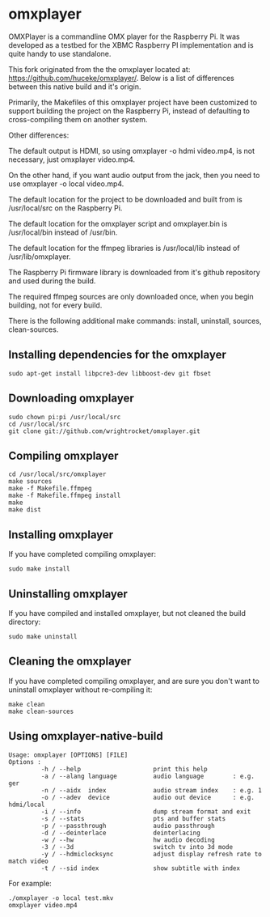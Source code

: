 omxplayer
=========

OMXPlayer is a commandline OMX player for the Raspberry Pi. It was developed as
a testbed for the XBMC Raspberry PI implementation and is quite handy to use
standalone. 

This fork originated from the the omxplayer located at: 
https://github.com/huceke/omxplayer/. Below is a list of differences between this native build and it's origin. 

Primarily, the Makefiles of this omxplayer project have been
customized to support building the project on the Raspberry Pi, 
instead of defaulting to cross-compiling them on another system.

Other differences:

The default output is HDMI, so using omxplayer -o hdmi video.mp4, is not necessary, just omxplayer video.mp4. 

On the other hand, if you want audio output from the jack, then you need to use omxplayer -o local video.mp4.

The default location for the project to be downloaded and built from is /usr/local/src on the Raspberry Pi.

The default location for the omxplayer script and omxplayer.bin is /usr/local/bin instead of /usr/bin.

The default location for the ffmpeg libraries is /usr/local/lib instead of /usr/lib/omxplayer.

The Raspberry Pi firmware library is downloaded from it's github repository and used during the build.

The required ffmpeg sources are only downloaded once, when you begin building, not for every build.

There is the following additional make commands: install, uninstall, sources, clean-sources.


Installing dependencies for the omxplayer
------------------------------------------------------
    sudo apt-get install libpcre3-dev libboost-dev git fbset

Downloading omxplayer
----------------------------------
    sudo chown pi:pi /usr/local/src
    cd /usr/local/src
    git clone git://github.com/wrightrocket/omxplayer.git

Compiling omxplayer
--------------------------------
    cd /usr/local/src/omxplayer
    make sources
    make -f Makefile.ffmpeg
    make -f Makefile.ffmpeg install
    make
    make dist

Installing omxplayer
---------------------------------
If you have completed compiling omxplayer:

    sudo make install

Uninstalling omxplayer
-----------------------------------
If you have compiled and installed omxplayer, but not cleaned the build directory:

    sudo make uninstall
    
Cleaning the omxplayer
-----------------------------------
If you have completed compiling omxplayer, and are sure you don't want to uninstall 
omxplayer without re-compiling it:
    
    make clean
    make clean-sources

Using omxplayer-native-build
----------------------------

    Usage: omxplayer [OPTIONS] [FILE]
    Options :
             -h / --help                    print this help
             -a / --alang language          audio language        : e.g. ger
             -n / --aidx  index             audio stream index    : e.g. 1
             -o / --adev  device            audio out device      : e.g. hdmi/local
             -i / --info                    dump stream format and exit
             -s / --stats                   pts and buffer stats
             -p / --passthrough             audio passthrough
             -d / --deinterlace             deinterlacing
             -w / --hw                      hw audio decoding
             -3 / --3d                      switch tv into 3d mode
             -y / --hdmiclocksync           adjust display refresh rate to match video
             -t / --sid index               show subtitle with index

For example:

    ./omxplayer -o local test.mkv
    omxplayer video.mp4

